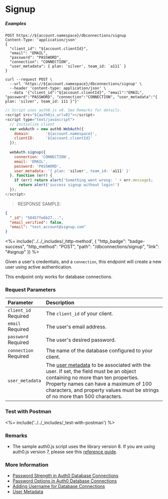 # Signup

<h5 class="code-snippet-title">Examples</h5>

```http
POST https://${account.namespace}/dbconnections/signup
Content-Type: 'application/json'
{
  "client_id": "${account.clientId}",
  "email": "EMAIL",
  "password": "PASSWORD",
  "connection": "CONNECTION",
  "user_metadata": { plan: 'silver', team_id: `a111` }
}
```

```shell
curl --request POST \
  --url 'https://${account.namespace}/dbconnections/signup' \
  --header 'content-type: application/json' \
  --data '{"client_id":"${account.clientId}", "email":"EMAIL", "password":"PASSWORD", "connection":"CONNECTION", "user_metadata":"{ plan: 'silver', team_id: 111 }"}'
```

```javascript
// Script uses auth0.js v8. See Remarks for details.
<script src="${auth0js_urlv8}"></script>
<script type="text/javascript">
  // Initialize client
  var webAuth = new auth0.WebAuth({
    domain:       '${account.namespace}',
    clientID:     '${account.clientId}'
  });
  
  webAuth.signup({ 
    connection: 'CONNECTION', 
    email: 'EMAIL', 
    password: 'PASSWORD',
    user_metadata: '{ plan: 'silver', team_id: 'a111' }'
  }, function (err) { 
    if (err) return alert('Something went wrong: ' + err.message); 
      return alert('success signup without login!') 
  });
</script>
```

> RESPONSE SAMPLE:

```json
{
  "_id": "58457fe6b27...",
  "email_verified": false,
  "email": "test.account@signup.com"
}
```

<%= include('../../_includes/_http-method', {
  "http_badge": "badge-success",
  "http_method": "POST",
  "path": "/dbconnections/signup",
  "link": "#signup"
}) %>

Given a user's credentials, and a `connection`, this endpoint will create a new user using active authentication.

This endpoint only works for database connections. 


### Request Parameters

| Parameter        | Description |
|:-----------------|:------------|
| `client_id` <br/><span class="label label-danger">Required</span> | The `client_id` of your client. |
| `email` <br/><span class="label label-danger">Required</span> | The user's email address. |
| `password` <br/><span class="label label-danger">Required</span> | The user's desired password. |
| `connection` <br/><span class="label label-danger">Required</span> | The name of the database configured to your client. |
| `user_metadata` | The [user metadata](/metadata) to be associated with the user. If set, the field must be an object containing no more than ten properties. Property names can have a maximum of 100 characters, and property values must be strings of no more than 500 characters. |

### Test with Postman

<%= include('../../_includes/_test-with-postman') %>


### Remarks
- The sample auth0.js script uses the library version 8. If you are using auth0.js version 7, please see this [reference guide](/libraries/auth0js/v7).


### More Information

- [Password Strength in Auth0 Database Connections](/connections/database/password-strength)
- [Password Options in Auth0 Database Connections](/connections/database/password-options)
- [Adding Username for Database Connections](/connections/database/require-username)
- [User Metadata](/metadata)
